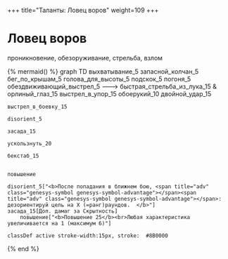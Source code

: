 +++
title="Таланты: Ловец воров"
weight=109
+++

Ловец воров
===

проникновение, обезоруживание, стрельба, взлом

{% mermaid() %}
graph TD
    выхватывание_5
    запасной_колчан_5
    бег_по_крышам_5
    голова_для_высоты_5
    подскок_5
    погоня_5
    обездвиживающий_выстрел_5 ---> быстрая_стрельба_из_лука_15 &  орлиный_глаз_15
    выстрел_в_упор_15
    обоерукий_10
    двойной_удар_15

    выстрел_в_боевку_15

    disorient_5
    
    засада_15

    ускользнуть_20

    бекстаб_15
    

    повышение

    disorient_5["<b>После попадания в ближнем бою, <span title="adv" class="genesys-symbol genesys-symbol-advantage"></span><span title="adv" class="genesys-symbol genesys-symbol-advantage"></span>: дезориентируй цель на Х (=ранг)раундов.  </b>"]
    засада_15[Доп. дамаг за Скрытность]
        повышение["<b>Повышение 25</b><br>Любая характеристика увеличивается на 1 (максимум 6)"]

    classDef active stroke-width:15px, stroke: 	#8B0000
{% end %}
